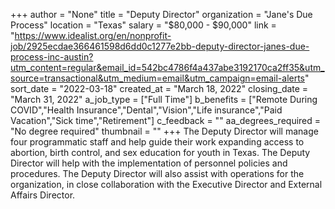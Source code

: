 +++
author = "None"
title = "Deputy Director"
organization = "Jane's Due Process"
location = "Texas"
salary = "$80,000 - $90,000"
link = "https://www.idealist.org/en/nonprofit-job/2925ecdae366461598d6dd0c1277e2bb-deputy-director-janes-due-process-inc-austin?utm_content=regular&email_id=542bc4786f4a437abe3192170ca2ff35&utm_source=transactional&utm_medium=email&utm_campaign=email-alerts"
sort_date = "2022-03-18"
created_at = "March 18, 2022"
closing_date = "March 31, 2022"
a_job_type = ["Full Time"]
b_benefits = ["Remote During COVID","Health Insurance","Dental","Vision","Life insurance","Paid Vacation","Sick time","Retirement"]
c_feedback = ""
aa_degrees_required = "No degree required"
thumbnail = ""
+++
The Deputy Director will manage four programmatic staff and help guide their work expanding access to abortion, birth control, and sex education for youth in Texas. The Deputy Director will help with the implementation of personnel policies and procedures. The Deputy Director will also assist with operations for the organization, in close collaboration with the Executive Director and External Affairs Director.